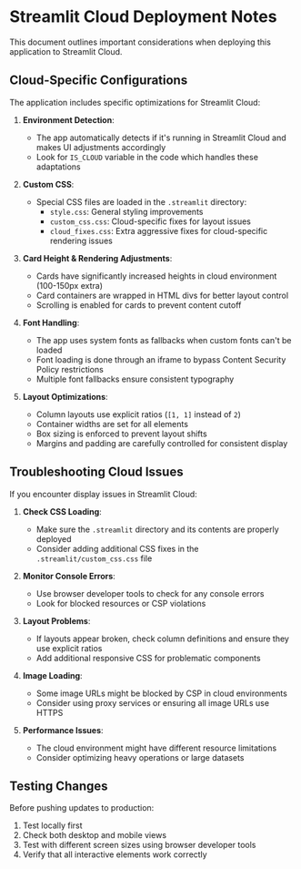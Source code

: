 # Streamlit Cloud Deployment Notes

This document outlines important considerations when deploying this application to Streamlit Cloud.

## Cloud-Specific Configurations

The application includes specific optimizations for Streamlit Cloud:

1. **Environment Detection**:
   - The app automatically detects if it's running in Streamlit Cloud and makes UI adjustments accordingly
   - Look for `IS_CLOUD` variable in the code which handles these adaptations

2. **Custom CSS**:
   - Special CSS files are loaded in the `.streamlit` directory:
     - `style.css`: General styling improvements
     - `custom_css.css`: Cloud-specific fixes for layout issues
     - `cloud_fixes.css`: Extra aggressive fixes for cloud-specific rendering issues

3. **Card Height & Rendering Adjustments**:
   - Cards have significantly increased heights in cloud environment (100-150px extra)
   - Card containers are wrapped in HTML divs for better layout control
   - Scrolling is enabled for cards to prevent content cutoff

4. **Font Handling**:
   - The app uses system fonts as fallbacks when custom fonts can't be loaded
   - Font loading is done through an iframe to bypass Content Security Policy restrictions
   - Multiple font fallbacks ensure consistent typography

5. **Layout Optimizations**:
   - Column layouts use explicit ratios (`[1, 1]` instead of `2`)
   - Container widths are set for all elements
   - Box sizing is enforced to prevent layout shifts
   - Margins and padding are carefully controlled for consistent display

## Troubleshooting Cloud Issues

If you encounter display issues in Streamlit Cloud:

1. **Check CSS Loading**:
   - Make sure the `.streamlit` directory and its contents are properly deployed
   - Consider adding additional CSS fixes in the `.streamlit/custom_css.css` file

2. **Monitor Console Errors**:
   - Use browser developer tools to check for any console errors
   - Look for blocked resources or CSP violations

3. **Layout Problems**:
   - If layouts appear broken, check column definitions and ensure they use explicit ratios
   - Add additional responsive CSS for problematic components

4. **Image Loading**:
   - Some image URLs might be blocked by CSP in cloud environments
   - Consider using proxy services or ensuring all image URLs use HTTPS

5. **Performance Issues**:
   - The cloud environment might have different resource limitations
   - Consider optimizing heavy operations or large datasets

## Testing Changes

Before pushing updates to production:

1. Test locally first
2. Check both desktop and mobile views
3. Test with different screen sizes using browser developer tools
4. Verify that all interactive elements work correctly
